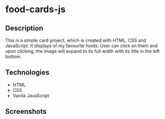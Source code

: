 # food-cards-js

## Description
This is a simple card project, which is created with HTML, CSS and JavaScript.
It displays of my favourite foods.
User can click on them and upon clicking, the image will expand to its full width 
with its title in the left bottom.

## Technologies
- HTML
- CSS
- Vanila JavaScript

## Screenshots


